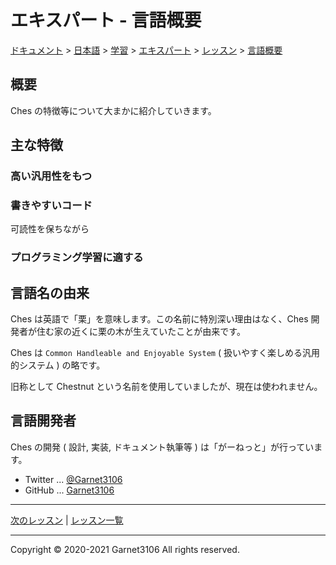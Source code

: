# エキスパート - 言語概要

[ドキュメント](../../../../../index.md) > [日本語](../../../../index.md) > [学習](../../../index.md) > [エキスパート](../../index.md) > [レッスン](../index.md) > [言語概要](./index.md)

## 概要

Ches の特徴等について大まかに紹介していきます。

## 主な特徴

### 高い汎用性をもつ

### 書きやすいコード

可読性を保ちながら

### プログラミング学習に適する

## 言語名の由来

Ches は英語で「栗」を意味します。この名前に特別深い理由はなく、Ches 開発者が住む家の近くに栗の木が生えていたことが由来です。

Ches は `Common Handleable and Enjoyable System` ( 扱いやすく楽しめる汎用的システム ) の略です。

旧称として Chestnut という名前を使用していましたが、現在は使われません。

## 言語開発者

Ches の開発 ( 設計, 実装, ドキュメント執筆等 ) は「がーねっと」が行っています。

- Twitter ... [@Garnet3106](https://twitter.com/Garnet3106)
- GitHub ... [Garnet3106](https://github.com/Garnet3106)

---

[次のレッスン](../environment/index.md) | [レッスン一覧](../index.md)

---

Copyright © 2020-2021 Garnet3106 All rights reserved.
